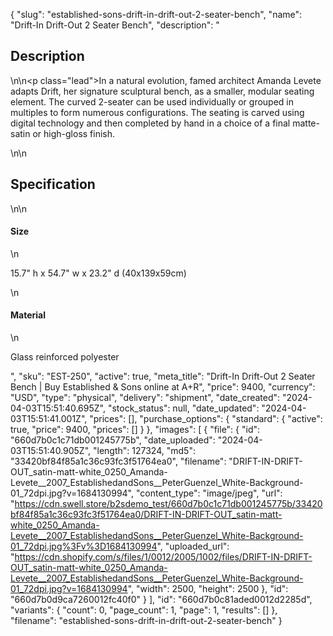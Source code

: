 {
  "slug": "established-sons-drift-in-drift-out-2-seater-bench",
  "name": "Drift-In Drift-Out 2 Seater Bench",
  "description": "<h2>Description</h2>\n<!-- split -->\n<p class=\"lead\">In a natural evolution, famed architect Amanda Levete adapts Drift, her signature sculptural bench, as a smaller, modular seating element. The curved 2-seater can be used individually or grouped in multiples to form numerous configurations. The seating is carved using digital technology and then completed by hand in a choice of a final matte-satin or high-gloss finish.</p>\n<!-- split -->\n<h2>Specification</h2>\n<!-- split -->\n<h4>Size</h4>\n<p>15.7\" h x 54.7\" w x 23.2\" d (40x139x59cm)</p>\n<h4>Material</h4>\n<p>Glass reinforced polyester</p>",
  "sku": "EST-250",
  "active": true,
  "meta_title": "Drift-In Drift-Out 2 Seater Bench | Buy Established & Sons online at A+R",
  "price": 9400,
  "currency": "USD",
  "type": "physical",
  "delivery": "shipment",
  "date_created": "2024-04-03T15:51:40.695Z",
  "stock_status": null,
  "date_updated": "2024-04-03T15:51:41.001Z",
  "prices": [],
  "purchase_options": {
    "standard": {
      "active": true,
      "price": 9400,
      "prices": []
    }
  },
  "images": [
    {
      "file": {
        "id": "660d7b0c1c71db001245775b",
        "date_uploaded": "2024-04-03T15:51:40.905Z",
        "length": 127324,
        "md5": "33420bf84f85a1c36c93fc3f51764ea0",
        "filename": "DRIFT-IN-DRIFT-OUT_satin-matt-white_0250_Amanda-Levete__2007_EstablishedandSons__PeterGuenzel_White-Background-01_72dpi.jpg?v=1684130994",
        "content_type": "image/jpeg",
        "url": "https://cdn.swell.store/b2sdemo_test/660d7b0c1c71db001245775b/33420bf84f85a1c36c93fc3f51764ea0/DRIFT-IN-DRIFT-OUT_satin-matt-white_0250_Amanda-Levete__2007_EstablishedandSons__PeterGuenzel_White-Background-01_72dpi.jpg%3Fv%3D1684130994",
        "uploaded_url": "https://cdn.shopify.com/s/files/1/0012/2005/1002/files/DRIFT-IN-DRIFT-OUT_satin-matt-white_0250_Amanda-Levete__2007_EstablishedandSons__PeterGuenzel_White-Background-01_72dpi.jpg?v=1684130994",
        "width": 2500,
        "height": 2500
      },
      "id": "660d7b0d9ca7260012fc40f0"
    }
  ],
  "id": "660d7b0c81aded0012d2285d",
  "variants": {
    "count": 0,
    "page_count": 1,
    "page": 1,
    "results": []
  },
  "filename": "established-sons-drift-in-drift-out-2-seater-bench"
}